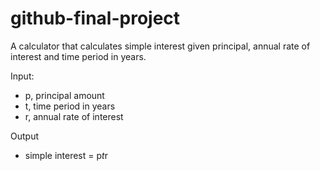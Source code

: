 # github-final-project

A calculator that calculates simple interest given principal, annual rate of interest and time period in years.

Input:
   * p, principal amount
   * t, time period in years
   * r, annual rate of interest
     
Output
   * simple interest = p*t*r
